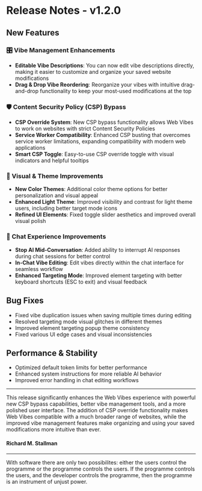 # Release Notes - v1.2.0

## New Features

### 🎛️ Vibe Management Enhancements

- **Editable Vibe Descriptions**: You can now edit vibe descriptions directly,
  making it easier to customize and organize your saved website modifications
- **Drag & Drop Vibe Reordering**: Reorganize your vibes with intuitive
  drag-and-drop functionality to keep your most-used modifications at the top

### 🛡️ Content Security Policy (CSP) Bypass

- **CSP Override System**: New CSP bypass functionality allows Web Vibes to work
  on websites with strict Content Security Policies
- **Service Worker Compatibility**: Enhanced CSP busting that overcomes service
  worker limitations, expanding compatibility with modern web applications
- **Smart CSP Toggle**: Easy-to-use CSP override toggle with visual indicators
  and helpful tooltips

### 🎨 Visual & Theme Improvements

- **New Color Themes**: Additional color theme options for better
  personalization and visual appeal
- **Enhanced Light Theme**: Improved visibility and contrast for light theme
  users, including better target mode icons
- **Refined UI Elements**: Fixed toggle slider aesthetics and improved overall
  visual polish

### 💬 Chat Experience Improvements

- **Stop AI Mid-Conversation**: Added ability to interrupt AI responses during
  chat sessions for better control
- **In-Chat Vibe Editing**: Edit vibes directly within the chat interface for
  seamless workflow
- **Enhanced Targeting Mode**: Improved element targeting with better keyboard
  shortcuts (ESC to exit) and visual feedback

## Bug Fixes

- Fixed vibe duplication issues when saving multiple times during editing
- Resolved targeting mode visual glitches in different themes
- Improved element targeting popup theme consistency
- Fixed various UI edge cases and visual inconsistencies

## Performance & Stability

- Optimized default token limits for better performance
- Enhanced system instructions for more reliable AI behavior
- Improved error handling in chat editing workflows

---

This release significantly enhances the Web Vibes experience with powerful new
CSP bypass capabilities, better vibe management tools, and a more polished user
interface. The addition of CSP override functionality makes Web Vibes compatible
with a much broader range of websites, while the improved vibe management
features make organizing and using your saved modifications more intuitive than
ever.

#### Richard M. Stallman

---

With software there are only two possibilites: either the users control the
programme or the programme controls the users. If the programme controls the
users, and the developer controls the programme, then the programme is an
instrument of unjust power.
